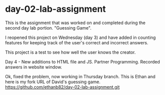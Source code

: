 # day-02-lab-assignment
This is the assignment that was worked on and completed during the second day lab portion. "Guessing Game".

I reopened this project on Wednesday (day 3) and have added in counting features for keeping track of the user's correct and incorrect answers.

This project is a test to see how well the user knows the creator.

Day 4 - New additions to HTML file and JS. Partner Programming. Recorded answers in website window.

Ok, fixed the problem, now working in Thursday branch. This is Ethan and here is my fork URL of David's guessing game.
https://github.com/ethanb82/day-02-lab-assignment.git
